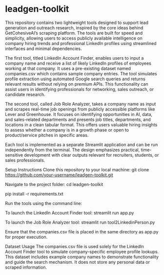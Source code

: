 # leadgen-toolkit

This repository contains two lightweight tools designed to support lead generation and outreach research, inspired by the core ideas behind GetCohesiveAI’s scraping platform. The tools are built for speed and simplicity, allowing users to access publicly available intelligence on company hiring trends and professional LinkedIn profiles using streamlined interfaces and minimal dependencies.

The first tool, titled LinkedIn Account Finder, enables users to input a company name and receive a list of likely LinkedIn profiles of employees working at that company. It uses a pre-existing dataset named companies.csv which contains sample company entries. The tool simulates profile extraction using automated Google search queries and returns relevant results without relying on premium APIs. This functionality can assist users in identifying professionals for networking, sales outreach, or candidate research.

The second tool, called Job Role Analyzer, takes a company name as input and scrapes real-time job openings from publicly accessible platforms like Lever and Greenhouse. It focuses on identifying opportunities in AI, data, and sales-related departments and presents job titles, departments, and locations in a clean tabular format. This offers users valuable hiring insights to assess whether a company is in a growth phase or open to product/service pitches in specific areas.

Each tool is implemented as a separate Streamlit application and can be run independently from the terminal. The design emphasizes practical, time-sensitive development with clear outputs relevant for recruiters, students, or sales professionals.

Setup Instructions
Clone this repository to your local machine:
git clone https://github.com/your-username/leadgen-toolkit.git

Navigate to the project folder:
cd leadgen-toolkit

pip install -r requirements.txt

Run the tools using the command line:

To launch the LinkedIn Account Finder tool:
streamlit run app.py

To launch the Job Role Analyzer tool:
streamlit run tool2LinkedinPerson.py

Ensure that the companies.csv file is placed in the same directory as app.py for proper execution.

Dataset Usage
The companies.csv file is used solely for the LinkedIn Account Finder tool to simulate company-specific employee profile lookups. This dataset includes example company names to demonstrate functionality and guide the search mechanism. It does not store any personal data or scraped information.

